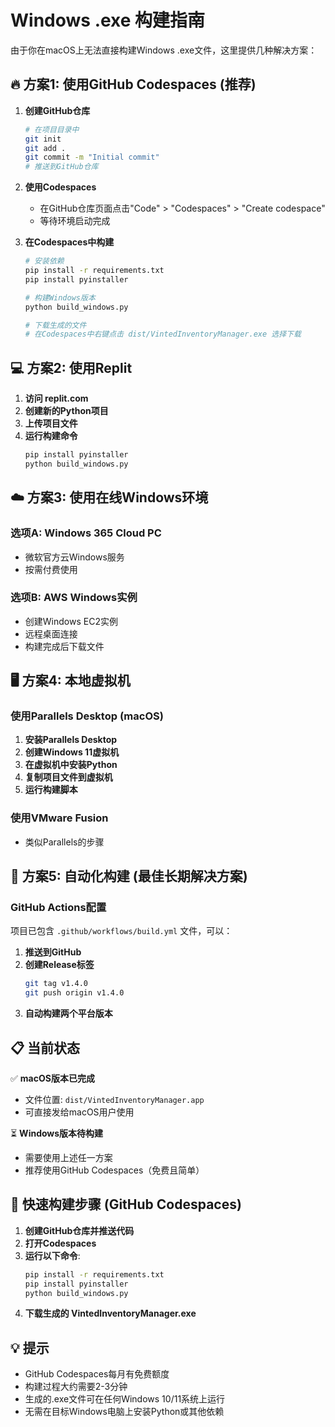 # Windows .exe 构建指南

由于你在macOS上无法直接构建Windows .exe文件，这里提供几种解决方案：

## 🔥 方案1: 使用GitHub Codespaces (推荐)

1. **创建GitHub仓库**
   ```bash
   # 在项目目录中
   git init
   git add .
   git commit -m "Initial commit"
   # 推送到GitHub仓库
   ```

2. **使用Codespaces**
   - 在GitHub仓库页面点击"Code" > "Codespaces" > "Create codespace"
   - 等待环境启动完成

3. **在Codespaces中构建**
   ```bash
   # 安装依赖
   pip install -r requirements.txt
   pip install pyinstaller
   
   # 构建Windows版本
   python build_windows.py
   
   # 下载生成的文件
   # 在Codespaces中右键点击 dist/VintedInventoryManager.exe 选择下载
   ```

## 💻 方案2: 使用Replit

1. **访问 replit.com**
2. **创建新的Python项目**
3. **上传项目文件**
4. **运行构建命令**
   ```bash
   pip install pyinstaller
   python build_windows.py
   ```

## ☁️ 方案3: 使用在线Windows环境

### 选项A: Windows 365 Cloud PC
- 微软官方云Windows服务
- 按需付费使用

### 选项B: AWS Windows实例
- 创建Windows EC2实例
- 远程桌面连接
- 构建完成后下载文件

## 🖥️ 方案4: 本地虚拟机

### 使用Parallels Desktop (macOS)
1. **安装Parallels Desktop**
2. **创建Windows 11虚拟机**
3. **在虚拟机中安装Python**
4. **复制项目文件到虚拟机**
5. **运行构建脚本**

### 使用VMware Fusion
- 类似Parallels的步骤

## 🚀 方案5: 自动化构建 (最佳长期解决方案)

### GitHub Actions配置
项目已包含 `.github/workflows/build.yml` 文件，可以：

1. **推送到GitHub**
2. **创建Release标签**
   ```bash
   git tag v1.4.0
   git push origin v1.4.0
   ```
3. **自动构建两个平台版本**

## 📋 当前状态

✅ **macOS版本已完成**
- 文件位置: `dist/VintedInventoryManager.app`
- 可直接发给macOS用户使用

⏳ **Windows版本待构建**
- 需要使用上述任一方案
- 推荐使用GitHub Codespaces（免费且简单）

## 🔧 快速构建步骤 (GitHub Codespaces)

1. **创建GitHub仓库并推送代码**
2. **打开Codespaces**
3. **运行以下命令**:
   ```bash
   pip install -r requirements.txt
   pip install pyinstaller
   python build_windows.py
   ```
4. **下载生成的 VintedInventoryManager.exe**

## 💡 提示

- GitHub Codespaces每月有免费额度
- 构建过程大约需要2-3分钟
- 生成的.exe文件可在任何Windows 10/11系统上运行
- 无需在目标Windows电脑上安装Python或其他依赖
